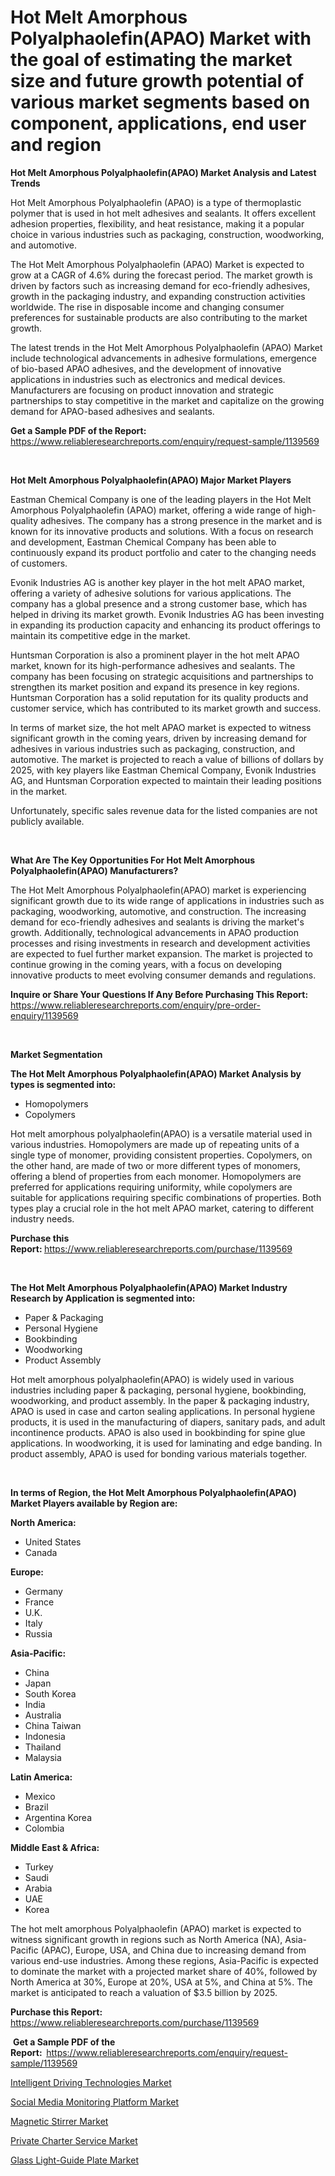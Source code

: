 <p><h1>Hot Melt Amorphous Polyalphaolefin(APAO) Market with the goal of estimating the market size and future growth potential of various market segments based on component, applications, end user and region</h1></p><p><strong>Hot Melt Amorphous Polyalphaolefin(APAO) Market Analysis and Latest Trends</strong></p>
<p><p>Hot Melt Amorphous Polyalphaolefin (APAO) is a type of thermoplastic polymer that is used in hot melt adhesives and sealants. It offers excellent adhesion properties, flexibility, and heat resistance, making it a popular choice in various industries such as packaging, construction, woodworking, and automotive.</p><p>The Hot Melt Amorphous Polyalphaolefin (APAO) Market is expected to grow at a CAGR of 4.6% during the forecast period. The market growth is driven by factors such as increasing demand for eco-friendly adhesives, growth in the packaging industry, and expanding construction activities worldwide. The rise in disposable income and changing consumer preferences for sustainable products are also contributing to the market growth.</p><p>The latest trends in the Hot Melt Amorphous Polyalphaolefin (APAO) Market include technological advancements in adhesive formulations, emergence of bio-based APAO adhesives, and the development of innovative applications in industries such as electronics and medical devices. Manufacturers are focusing on product innovation and strategic partnerships to stay competitive in the market and capitalize on the growing demand for APAO-based adhesives and sealants.</p></p>
<p><strong>Get a Sample PDF of the Report:&nbsp;</strong> <a href="https://www.reliableresearchreports.com/enquiry/request-sample/1139569">https://www.reliableresearchreports.com/enquiry/request-sample/1139569</a></p>
<p>&nbsp;</p>
<p><strong>Hot Melt Amorphous Polyalphaolefin(APAO) Major Market Players</strong></p>
<p><p>Eastman Chemical Company is one of the leading players in the Hot Melt Amorphous Polyalphaolefin (APAO) market, offering a wide range of high-quality adhesives. The company has a strong presence in the market and is known for its innovative products and solutions. With a focus on research and development, Eastman Chemical Company has been able to continuously expand its product portfolio and cater to the changing needs of customers.</p><p>Evonik Industries AG is another key player in the hot melt APAO market, offering a variety of adhesive solutions for various applications. The company has a global presence and a strong customer base, which has helped in driving its market growth. Evonik Industries AG has been investing in expanding its production capacity and enhancing its product offerings to maintain its competitive edge in the market.</p><p>Huntsman Corporation is also a prominent player in the hot melt APAO market, known for its high-performance adhesives and sealants. The company has been focusing on strategic acquisitions and partnerships to strengthen its market position and expand its presence in key regions. Huntsman Corporation has a solid reputation for its quality products and customer service, which has contributed to its market growth and success.</p><p>In terms of market size, the hot melt APAO market is expected to witness significant growth in the coming years, driven by increasing demand for adhesives in various industries such as packaging, construction, and automotive. The market is projected to reach a value of billions of dollars by 2025, with key players like Eastman Chemical Company, Evonik Industries AG, and Huntsman Corporation expected to maintain their leading positions in the market.</p><p>Unfortunately, specific sales revenue data for the listed companies are not publicly available.</p></p>
<p>&nbsp;</p>
<p><strong>What Are The Key Opportunities For Hot Melt Amorphous Polyalphaolefin(APAO) Manufacturers?</strong></p>
<p><p>The Hot Melt Amorphous Polyalphaolefin(APAO) market is experiencing significant growth due to its wide range of applications in industries such as packaging, woodworking, automotive, and construction. The increasing demand for eco-friendly adhesives and sealants is driving the market's growth. Additionally, technological advancements in APAO production processes and rising investments in research and development activities are expected to fuel further market expansion. The market is projected to continue growing in the coming years, with a focus on developing innovative products to meet evolving consumer demands and regulations.</p></p>
<p><strong>Inquire or Share Your Questions If Any Before Purchasing This Report:</strong> <a href="https://www.reliableresearchreports.com/enquiry/pre-order-enquiry/1139569">https://www.reliableresearchreports.com/enquiry/pre-order-enquiry/1139569</a></p>
<p>&nbsp;</p>
<p><strong>Market Segmentation</strong></p>
<p><strong>The Hot Melt Amorphous Polyalphaolefin(APAO) Market Analysis by types is segmented into:</strong></p>
<p><ul><li>Homopolymers</li><li>Copolymers</li></ul></p>
<p><p>Hot melt amorphous polyalphaolefin(APAO) is a versatile material used in various industries. Homopolymers are made up of repeating units of a single type of monomer, providing consistent properties. Copolymers, on the other hand, are made of two or more different types of monomers, offering a blend of properties from each monomer. Homopolymers are preferred for applications requiring uniformity, while copolymers are suitable for applications requiring specific combinations of properties. Both types play a crucial role in the hot melt APAO market, catering to different industry needs.</p></p>
<p><strong>Purchase this Report:&nbsp;</strong><a href="https://www.reliableresearchreports.com/purchase/1139569">https://www.reliableresearchreports.com/purchase/1139569</a></p>
<p>&nbsp;</p>
<p><strong>The Hot Melt Amorphous Polyalphaolefin(APAO) Market Industry Research by Application is segmented into:</strong></p>
<p><ul><li>Paper & Packaging</li><li>Personal Hygiene</li><li>Bookbinding</li><li>Woodworking</li><li>Product Assembly</li></ul></p>
<p><p>Hot melt amorphous polyalphaolefin(APAO) is widely used in various industries including paper & packaging, personal hygiene, bookbinding, woodworking, and product assembly. In the paper & packaging industry, APAO is used in case and carton sealing applications. In personal hygiene products, it is used in the manufacturing of diapers, sanitary pads, and adult incontinence products. APAO is also used in bookbinding for spine glue applications. In woodworking, it is used for laminating and edge banding. In product assembly, APAO is used for bonding various materials together.</p></p>
<p>&nbsp;</p>
<p><strong>In terms of Region, the Hot Melt Amorphous Polyalphaolefin(APAO) Market Players available by Region are:</strong></p>
<p>
    <p> <strong> North America: </strong>
        <ul>
            <li>United States</li>
            <li>Canada</li>
        </ul>
        </p> 
    <p> <strong> Europe: </strong>
        <ul>
            <li>Germany</li>
            <li>France</li>
            <li>U.K.</li>
            <li>Italy</li>
            <li>Russia</li>
        </ul>
        </p> 
    <p> <strong> Asia-Pacific: </strong>
        <ul>
            <li>China</li>
            <li>Japan</li>
            <li>South Korea</li>
            <li>India</li>
            <li>Australia</li>
            <li>China Taiwan</li>
            <li>Indonesia</li>
            <li>Thailand</li>
            <li>Malaysia</li>
        </ul>
        </p> 
    <p> <strong> Latin America: </strong>
        <ul>
            <li>Mexico</li>
            <li>Brazil</li>
            <li>Argentina Korea</li>
            <li>Colombia</li>
        </ul>
        </p> 
    <p> <strong> Middle East & Africa: </strong>
        <ul>
            <li>Turkey</li>
            <li>Saudi</li>
            <li>Arabia</li>
            <li>UAE</li>
            <li>Korea</li>
        </ul>
    </p>
    </p>
<p><p>The hot melt amorphous Polyalphaolefin (APAO) market is expected to witness significant growth in regions such as North America (NA), Asia-Pacific (APAC), Europe, USA, and China due to increasing demand from various end-use industries. Among these regions, Asia-Pacific is expected to dominate the market with a projected market share of 40%, followed by North America at 30%, Europe at 20%, USA at 5%, and China at 5%. The market is anticipated to reach a valuation of $3.5 billion by 2025.</p></p>
<p><strong>Purchase this Report: </strong><a href="https://www.reliableresearchreports.com/purchase/1139569">https://www.reliableresearchreports.com/purchase/1139569</a></p>
<p>&nbsp;<strong>Get a Sample PDF of the Report:&nbsp;&nbsp;</strong><a href="https://www.reliableresearchreports.com/enquiry/request-sample/1139569">https://www.reliableresearchreports.com/enquiry/request-sample/1139569</a></p>
<p><strong></strong></p>
<p><p><a href="https://medium.com/@jordanmendez766/intelligent-driving-technologies-market-analysis-and-sze-forecasted-for-period-from-2024-to-2031-2b0452873224">Intelligent Driving Technologies Market</a></p><p><a href="https://medium.com/@jeremyking767/social-media-monitoring-platform-market-share-evolution-and-market-growth-trends-2024-2031-20021da3e0cd">Social Media Monitoring Platform Market</a></p><p><a href="https://issuu.com/reportprime-2/docs/magnetic-stirrer-market-size-2030.pptx">Magnetic Stirrer Market</a></p><p><a href="https://medium.com/@jeremyking767/private-charter-service-market-furnishes-information-on-market-share-market-trends-and-market-129c89b1b626">Private Charter Service Market</a></p><p><a href="https://issuu.com/reportprime-2/docs/glass-light-guide-plate-market-size-2030.pptx">Glass Light-Guide Plate Market</a></p></p>